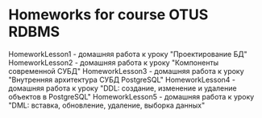 # Homeworks for course OTUS RDBMS
HomeworkLesson1 - домашняя работа к уроку "Проектирование БД"
HomeworkLesson2 - домашняя работа к уроку "Компоненты современной СУБД"
HomeworkLesson3 - домашняя работа к уроку "Внутренняя архитектура СУБД PostgreSQL"
HomeworkLesson4 - домашняя работа к уроку "DDL: создание, изменение и удаление объектов в PostgreSQL"
HomeworkLesson5 - домашняя работа к уроку "DML: вставка, обновление, удаление, выборка данных"